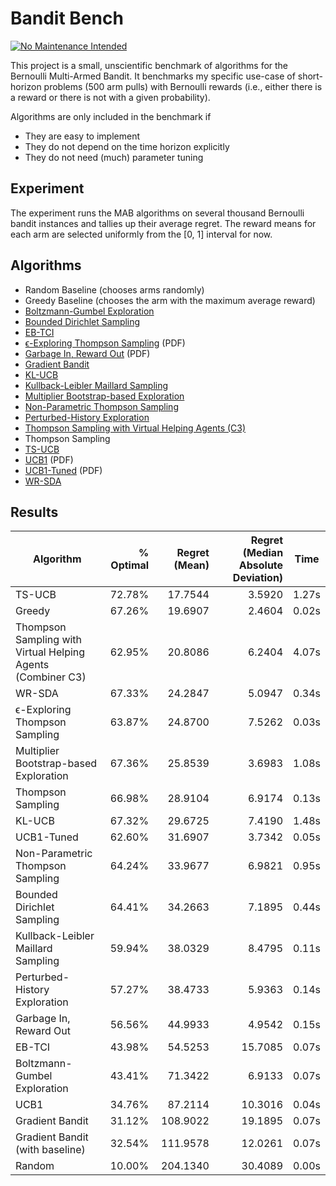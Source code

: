 # Bandit Bench

[![No Maintenance Intended](http://unmaintained.tech/badge.svg)](http://unmaintained.tech/)

This project is a small, unscientific benchmark of algorithms for the Bernoulli
Multi-Armed Bandit. It benchmarks my specific use-case of short-horizon problems
(500 arm pulls) with Bernoulli rewards (i.e., either there is a reward or there
is not with a given probability).

Algorithms are only included in the benchmark if

- They are easy to implement
- They do not depend on the time horizon explicitly
- They do not need (much) parameter tuning

## Experiment

The experiment runs the MAB algorithms on several thousand Bernoulli bandit
instances and tallies up their average regret. The reward means for each arm are selected
uniformly from the \[0, 1\] interval for now.

## Algorithms

- Random Baseline (chooses arms randomly)
- Greedy Baseline (chooses the arm with the maximum average reward)
- [Boltzmann-Gumbel Exploration](https://arxiv.org/abs/1705.10257)
- [Bounded Dirichlet Sampling](https://arxiv.org/abs/2111.09724)
- [EB-TCI](https://arxiv.org/abs/2206.05979)
- [ϵ-Exploring Thompson Sampling](https://proceedings.mlr.press/v202/jin23b/jin23b.pdf) (PDF)
- [Garbage In, Reward Out](http://proceedings.mlr.press/v97/kveton19a/kveton19a.pdf) (PDF)
- [Gradient Bandit](https://arxiv.org/abs/2402.17235)
- [KL-UCB](https://arxiv.org/abs/1102.2490)
- [Kullback-Leibler Maillard Sampling](https://arxiv.org/abs/2304.14989)
- [Multiplier Bootstrap-based Exploration](https://arxiv.org/abs/2302.01543)
- [Non-Parametric Thompson Sampling](https://proceedings.mlr.press/v117/riou20a.html)
- [Perturbed-History Exploration](https://arxiv.org/abs/1902.10089)
- [Thompson Sampling with Virtual Helping Agents (C3)](https://arxiv.org/abs/2209.08197)
- Thompson Sampling
- [TS-UCB](https://arxiv.org/abs/2006.06372)
- [UCB1](https://homes.di.unimi.it/~cesabian/Pubblicazioni/ml-02.pdf) (PDF)
- [UCB1-Tuned](https://homes.di.unimi.it/~cesabian/Pubblicazioni/ml-02.pdf) (PDF)
- [WR-SDA](https://arxiv.org/abs/2010.14323)

## Results

<!-- `> cargo run --release --bin experiment1` -->
<!-- BEGIN mdsh -->
| Algorithm                                                   | % Optimal | Regret (Mean) | Regret (Median Absolute Deviation) | Time  |
| ----------------------------------------------------------- | --------: | ------------: | ---------------------------------: | :---: |
| TS-UCB                                                      |    72.78% |       17.7544 |                             3.5920 | 1.27s |
| Greedy                                                      |    67.26% |       19.6907 |                             2.4604 | 0.02s |
| Thompson Sampling with Virtual Helping Agents (Combiner C3) |    62.95% |       20.8086 |                             6.2404 | 4.07s |
| WR-SDA                                                      |    67.33% |       24.2847 |                             5.0947 | 0.34s |
| ϵ-Exploring Thompson Sampling                               |    63.87% |       24.8700 |                             7.5262 | 0.03s |
| Multiplier Bootstrap-based Exploration                      |    67.36% |       25.8539 |                             3.6983 | 1.08s |
| Thompson Sampling                                           |    66.98% |       28.9104 |                             6.9174 | 0.13s |
| KL-UCB                                                      |    67.32% |       29.6725 |                             7.4190 | 1.48s |
| UCB1-Tuned                                                  |    62.60% |       31.6907 |                             3.7342 | 0.05s |
| Non-Parametric Thompson Sampling                            |    64.24% |       33.9677 |                             6.9821 | 0.95s |
| Bounded Dirichlet Sampling                                  |    64.41% |       34.2663 |                             7.1895 | 0.44s |
| Kullback-Leibler Maillard Sampling                          |    59.94% |       38.0329 |                             8.4795 | 0.11s |
| Perturbed-History Exploration                               |    57.27% |       38.4733 |                             5.9363 | 0.14s |
| Garbage In, Reward Out                                      |    56.56% |       44.9933 |                             4.9542 | 0.15s |
| EB-TCI                                                      |    43.98% |       54.5253 |                            15.7085 | 0.07s |
| Boltzmann-Gumbel Exploration                                |    43.41% |       71.3422 |                             6.9133 | 0.07s |
| UCB1                                                        |    34.76% |       87.2114 |                            10.3016 | 0.04s |
| Gradient Bandit                                             |    31.12% |      108.9022 |                            19.1895 | 0.07s |
| Gradient Bandit (with baseline)                             |    32.54% |      111.9578 |                            12.0261 | 0.07s |
| Random                                                      |    10.00% |      204.1340 |                            30.4089 | 0.00s |
<!-- END mdsh -->
